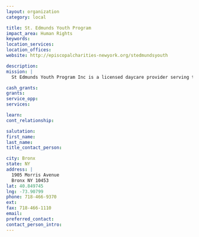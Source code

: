 ```yaml
---
layout: organization
category: local

title: St. Edmunds Youth Program
impact_area: Human Rights
keywords: 
location_services: 
location_offices: 
website: http://episcopalcharities-newyork.org/stedmundsyouth

description: 
mission: |
  St Edmunds Youth Program Inc is a licensed daycare provider serving the Bronx NY area.  It is also a food pantry.

cash_grants: 
grants: 
service_opp: 
services: 

learn: 
cont_relationship: 

salutation: 
first_name: 
last_name: 
title_contact_person: 

city: Bronx
state: NY
address: |
  1905 Morris Avenue     
  Bronx NY 10453
lat: 40.849745
lng: -73.90799
phone: 718-466-9370
ext: 
fax: 718-466-1110
email: 
preferred_contact: 
contact_person_intro: 
---
```

